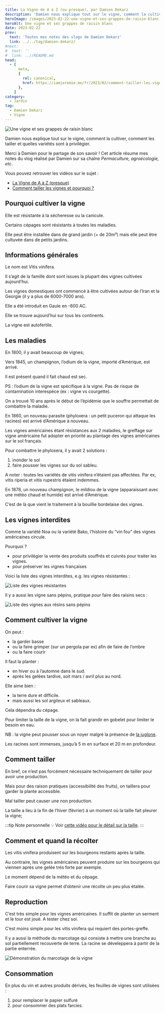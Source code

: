 ```yaml
---
title: La Vigne de A à Z (ou presque), par Damien Dekarz
description: 'Damien nous explique tout sur le vigne, comment la cultiver, comment les tailler et quelles variétés sont à privilégier.'
heroImage: /images/2023-02-22-une-vigne-et-ses-grappes-de-raisin-blanc.jpg
heroAlt: Une vigne et ses grappes de raisin blanc
date: 2023-02-22
prev:
  text: 'Toutes mes notes des vlogs de Damien Dekarz'
  link: ../../tag/damien-dekarz/
#next:
#  text: ''
#  link: ..//README.md
head:
  - [
      meta,
      {
        rel: canonical,
        href: https://iamjeremie.me/fr/2023/02/comment-tailler-les-vignes--pourquoi--damien-dekarz,
      },
    ]
category:
  - Jardin
tag:
  - Damien Dekarz
  - Vigne
---
```


<!-- https://www.notion.so/jeremie-litzler/Taille-et-cultiver-la-vigne-5c5758f3c35a44a2962b589e23bcf418 -->

![Une vigne et ses grappes de raisin blanc](/images/2023-02-22-une-vigne-et-ses-grappes-de-raisin-blanc.jpg 'Crédits: image extraite du vlog de Damien Dekarz')

Damien nous explique tout sur le vigne, comment la cultiver, comment les tailler et quelles variétés sont à privilégier.

Merci à Damien pour le partage de son savoir !
Cet article résume mes notes du vlog réalisé par Damien sur sa chaîne _Permaculture, agroécologie, etc_.

<!-- more -->

Vous pouvez retrouver les vidéos sur le sujet :

- [La Vigne de A à Z (presque)](https://www.youtube.com/watch?v=YrjwJr4wCxA)
- [Comment tailler les vignes et pourquoi ?](https://www.youtube.com/watch?v=w0efTjemrFY)

## Pourquoi cultiver la vigne

Elle est résistante à la sécheresse ou la canicule.

Certains cépages sont résistants à toutes les maladies.

Elle peut être installée dans de grand jardin (+ de 20m²) mais elle peut être cultuvée dans de petits jardins.

## Informations générales

Le nom est Vitis vinifera.

Il s’agit de la famille dont sont issues la plupart des vignes cultivées aujourd’hui.

Les vignes domestiques ont commencé à être cultivées autour de l’Iran et la Georgie (il y a plus de 6000-7000 ans).

Elle a été introduit en Gaule en -600 AC.

Elle se trouve aujourd’hui sur tous les continents.

La vigne est autofertile.

## Les maladies

En 1800, il y avait beaucoup de vignes;

Vers 1845, un champignon, l’odium de la vigne, importé d’Amérique, est arrivé.

Il est présent quand il fait chaud est sec.

PS : l’odium de la vigne est spécifique à la vigne. Pas de risque de contamination interespèce (ex : vigne vs courgette).

On a trouvé 10 ans après le début de l’épidémie que le souffre permettait de combattre la maladie.

En 1860, un nouveau parasite (phyloxera : un petit puceron qui attaque les racines) est arrivé d’Amérique à nouveau.

Les vignes américaines étant résistances aux 2 maladies, le greffage sur vigne américaine fut adopter en priorité au plantage des vignes américaines sur le sol français.

Pour combattre le phyloxera, il y avait 2 solutions :

1. inonder le sol
2. faire pousser les vignes sur du sol sableu.

A noter : toutes les variétés de vitis vinifera n’étaient pas affectées. Par ex, vitis riperia et vitis rupestris étaient indemmes.

En 1878, un nouveau champignon, le mildiou de la vigne (apparaissant avec une météo chaud et humide) est arrivé d’Amérique.

C’est de là que vient le traitement à la bouillie bordelaise des vignes.

## Les vignes interdites

Comme la variété Noa ou la variété Bako, l’histoire du “vin fou” des vignes américaines circule.

Pourquoi ?

- pour privilégier la vente des produits souffrés et cuivrés pour traiter les vignes.
- pour préserver les vignes françaises

Voici la liste des vignes interdites, e.g. les vignes résistantes :

![Liste des vignes résistantes](./images/vignes-resistantes.png)

Il y a aussi les vigne sans pépins, pratique pour faire des raisins secs :

![Liste des vignes aux résins sans pépins](./images/liste-des-vignes-aux-résins-sans-pépins.png)

## Comment cultiver la vigne

On peut :

- la garder basse
- ou la faire grimper (sur un pergola par ex) afin de faire de l’ombre
- ou la faire courir

Il faut la planter :

- en hiver ou à l’automne dans le sud.
- après les gelées tardive, soit mars / avril plus au nord.

Elle aime bien :

- la terre dure et difficile.
- mais aussi les sol argileux et sableaux.

Cela dépendra du cépage.

Pour limiter la taille de la vigne, on la fait grandir en gobelet pour limiter le besoin en eau.

NB : la vigne peut pousser sous un noyer malgré la présence de [la juglone](https://fr.wikipedia.org/wiki/Juglon).

Les racines sont immenses, jusqu’à 5 m en surface et 20 m en profondeur.

## Comment tailler

En bref, ce n’est pas forcément nécessaire techniquement de tailler pour avoir une production.

Mais pour des raison pratiques (accessibilité des fruits), on taillera pour garder la plante accessible.

Mal tailler peut causer une non production.

La taille a lieu à la fin de l’hiver (février) à un moment où la taille fait pleurer la vigne;

:::tip Note personnelle
💡 Voir [cette vidéo pour le détail sur la taille](https://www.youtube.com/watch?v=w0efTjemrFY).
:::

## Comment et quand la récolter

Les vitis vinifera produisent sur les bourgeons restants après la taille.

Au contraire, les vignes américaines peuvent produire sur les bourgeons qui viennen après une gelée très forte par exemple.

Le moment dépend de la météo et du cépage.

Faire courir sa vigne permet d’obtenir une récolte un peu plus étalée.

## Reproduction

C’est très simple pour les vignes américaines. Il suffit de planter un serment et le tour est joué. A tester chez soi.

C’est moins simple pour les vitis vinifera qui requiert des portes-greffe.

Il y a aussi la méthode du marcotage qui consiste à mettre une branche au sol partiellement recouverte de terre. La racine se déveleppera à partir de la partie enterrée.

![Démonstration du marcotage de la vigne](./images/marcotage-de-la-vigne.png)

## Consommation

En plus du vin et autres produits dérivés, les feuilles de vignes sont utilisées :

1. pour remplacer le papier sulfuré
2. pour consommer des plats farcies.
